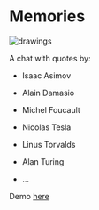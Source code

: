 # Memories
![drawings](https://raw.githubusercontent.com/nclslbrn/www_memories/master/dev/images/memories-contrast.png)

A chat with quotes by:
- Isaac Asimov
- Alain Damasio
- Michel Foucault
- Nicolas Tesla
- Linus Torvalds
- Alan Turing

- ...

Demo [here](https://memories.artemg.com/ "memories: Demo")
